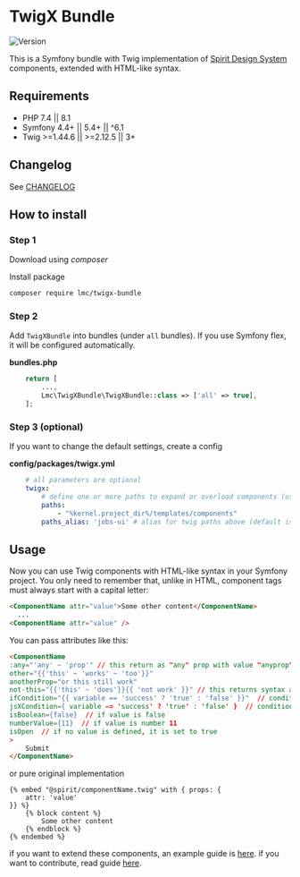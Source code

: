 TwigX Bundle
=================
![Version](https://img.shields.io/badge/version-3.0.0-blue.svg)

This is a Symfony bundle with Twig implementation of [Spirit Design System] components, extended with HTML-like syntax.

## Requirements
- PHP 7.4 || 8.1
- Symfony 4.4+ || 5.4+ || ^6.1
- Twig >=1.44.6 || >=2.12.5 || 3+

## Changelog
See [CHANGELOG](./CHANGELOG.md)

## How to install

### Step 1


Download using *composer*

 Install package

```bash
composer require lmc/twigx-bundle
```
### Step 2

Add `TwigXBundle` into bundles (under `all` bundles). If you use Symfony flex, it will be configured automatically.

**bundles.php**

```php
    return [
        ...,
        Lmc\TwigXBundle\TwigXBundle::class => ['all' => true],
    ];
```

### Step 3 (optional)

If you want to change the default settings, create a config

**config/packages/twigx.yml**
```yaml
    # all parameters are optional
    twigx:
        # define one or more paths to expand or overload components (uses glob patterns)
        paths: 
            - "%kernel.project_dir%/templates/components"
        paths_alias: 'jobs-ui' # alias for twig paths above (default is 'spirit')
```

## Usage
Now you can use Twig components with HTML-like syntax in your Symfony project. You only need to remember that, unlike in HTML, component tags must always start with a capital letter:

```html
<ComponentName attr="value">Some other content</ComponentName>
  ...
<ComponentName attr="value" />
```

You can pass attributes like this:

```html
<ComponentName
:any="'any' ~ 'prop'" // this return as "any" prop with value "anyprop"
other="{{'this' ~ 'works' ~ 'too'}}"
anotherProp="or this still work"
not-this="{{'this' ~ 'does'}}{{ 'not work' }}" // this returns syntax as plain text but prop with dash work
ifCondition="{{ variable == 'success' ? 'true' : 'false' }}"  // condition can only be written via the ternary operator
jsXCondition={ variable == 'success' ? 'true' : 'false' }  // condition can only be written via the ternary operator
isBoolean={false}  // if value is false
numberValue={11}  // if value is number 11
isOpen  // if no value is defined, it is set to true
>
    Submit
</ComponentName>
```

or pure original implementation

```twig
{% embed "@spirit/componentName.twig" with { props: {
    attr: 'value'
}} %}
    {% block content %}
        Some other content
    {% endblock %}
{% endembed %}
```

if you want to extend these components, an example guide is [here](./docs/extendComponents.md).
if you want to contribute, read guide [here](./docs/contribution.md).

[Spirit Design System]: https://github.com/lmc-eu/spirit-design-system
